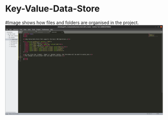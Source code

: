 # Key-Value-Data-Store

#Image shows how files and folders are organised in the project.
![File Architecture for the Project](images/file_Architecture.png)
